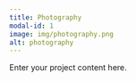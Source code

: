 ```yaml
---
title: Photography
modal-id: 1
image: img/photography.png
alt: photography
---
```

Enter your project content here.